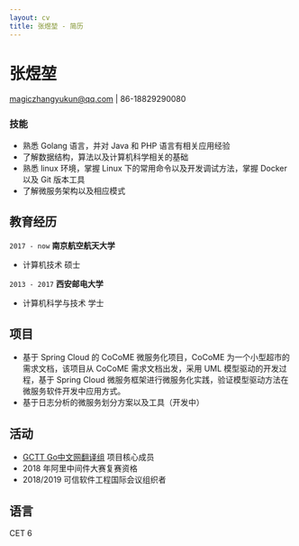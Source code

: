 ```yaml
---
layout: cv
title: 张煜堃 - 简历
---
```

# 张煜堃

<div id="webaddress">
<a href="magiczhangyukun@qq.com">magiczhangyukun@qq.com</a>
| 86-18829290080
</div>


### 技能

- 熟悉 Golang 语言，并对 Java 和 PHP 语言有相关应用经验
- 了解数据结构，算法以及计算机科学相关的基础
- 熟悉 linux 环境，掌握 Linux 下的常用命令以及开发调试方法，掌握 Docker 以及 Git 版本工具
- 了解微服务架构以及相应模式 

## 教育经历
`2017 - now`
__南京航空航天大学__

- 计算机技术 硕士

`2013 - 2017`
__西安邮电大学__

- 计算机科学与技术 学士

## 项目

* 基于 Spring Cloud 的 CoCoME 微服务化项目，CoCoME 为一个小型超市的需求文档，该项目从 CoCoME 需求文档出发，采用 UML 模型驱动的开发过程，基于 Spring Cloud 微服务框架进行微服务化实践，验证模型驱动方法在微服务软件开发中应用方式。
* 基于日志分析的微服务划分方案以及工具（开发中）

## 活动
* [GCTT Go中文网翻译组](https://github.com/studygolang/GCTT) 项目核心成员
* 2018 年阿里中间件大赛复赛资格
* 2018/2019 可信软件工程国际会议组织者 

## 语言
CET 6 

<!-- ### Footer

更新时间: 8 月 2019 -->
